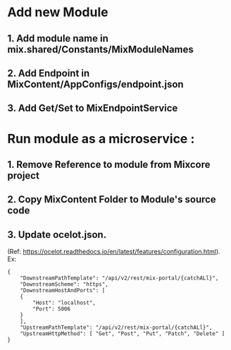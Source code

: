 # Add new Module
## 1. Add module name in mix.shared/Constants/MixModuleNames
## 2. Add Endpoint in MixContent/AppConfigs/endpoint.json
## 3. Add Get/Set to MixEndpointService

# Run module as a microservice :
## 1. Remove Reference to module from Mixcore project
## 2. Copy MixContent Folder to Module's source code
## 3. Update ocelot.json.
(Ref: https://ocelot.readthedocs.io/en/latest/features/configuration.html). Ex:
```
{
    "DownstreamPathTemplate": "/api/v2/rest/mix-portal/{catchALl}",
    "DownstreamScheme": "https",
    "DownstreamHostAndPorts": [
    {
        "Host": "localhost",
        "Port": 5006
    }
    ],
    "UpstreamPathTemplate": "/api/v2/rest/mix-portal/{catchALl}",
    "UpstreamHttpMethod": [ "Get", "Post", "Put", "Patch", "Delete" ]
}
```
